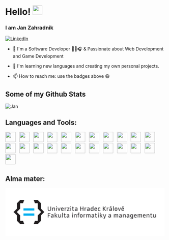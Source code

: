 # Hello! <img src="https://raw.githubusercontent.com/iampavangandhi/iampavangandhi/master/gifs/Hi.gif" width="30px" height="30px"></h2>

### I am Jan Zahradník

<a href="https://www.linkedin.com/in/jan-zahradník-782b58184/" target="_blank"><img src="https://img.shields.io/badge/LinkedIn-%230077B5.svg?&style=flat-square&logo=linkedin&logoColor=white" alt="LinkedIn"></a>


- 🔭 I'm a Software Developer 👨‍💻🎧 & Passionate about Web Development and Game Development

- 🌱 I'm learning new languages and creating my own personal projects.

- 📫 How to reach me: use the badges above 😃


## Some of my Github Stats
 <p>
  <img alt=Jan Zahradnik's Github Stats" src="https://github-readme-stats.vercel.app/api?username=zahradjan&show_icons=true&theme=dark" />
<!--   <img alt="Jan Zahradnik's Most Used Languages" src="https://github-readme-stats.vercel.app/api/top-langs/?username=zahradjan&layout=compact" /> -->
  </p>


## Languages and Tools:
<p align="left" >
<img  height="32" width="32" src="https://cdn.jsdelivr.net/npm/simple-icons@v6/icons/windows.svg" />
 &nbsp;
<img height="32" width="32" src="https://cdn.jsdelivr.net/npm/simple-icons@v6/icons/linux.svg" />
  &nbsp;                                                                                             
<img height="32" width="32" src="https://cdn.jsdelivr.net/npm/simple-icons@v6/icons/ubuntu.svg" />
   &nbsp;                                                                                                
<img height="32" width="32" src="https://cdn.jsdelivr.net/npm/simple-icons@v6/icons/intellijidea.svg" />
    &nbsp;                                                                                                     
<img height="32" width="32" src="https://cdn.jsdelivr.net/npm/simple-icons@v6/icons/visualstudiocode.svg" />    
  &nbsp; 
<img height="32" width="32" src="https://cdn.jsdelivr.net/npm/simple-icons@v6/icons/html5.svg" />  
  &nbsp; 
<img height="32" width="32" src="https://cdn.jsdelivr.net/npm/simple-icons@v6/icons/css3.svg" />  
  &nbsp;                                                                                            
 <img height="32" width="32" src="https://cdn.jsdelivr.net/npm/simple-icons@v6/icons/javascript.svg" />
  &nbsp;  
  <img height="32" width="32" src="https://cdn.jsdelivr.net/npm/simple-icons@v6/icons/typescript.svg" />
&nbsp;  
<img height="32" width="32" src="https://cdn.jsdelivr.net/npm/simple-icons@v6/icons/jest.svg" />                                                                               
  &nbsp;  
<img height="32" width="32" src="https://cdn.jsdelivr.net/npm/simple-icons@v6/icons/cypress.svg" />                                                                               
  &nbsp; 
<img height="32" width="32" src="https://cdn.jsdelivr.net/npm/simple-icons@v6/icons/react.svg" />                                                            
  &nbsp;  
<img height="32" width="32" src="https://cdn.jsdelivr.net/npm/simple-icons@v6/icons/angular.svg" />                                                            
  &nbsp; 
 <img height="32" width="32" src="https://cdn.jsdelivr.net/npm/simple-icons@v6/icons/nodedotjs.svg" />
  &nbsp;  
<img height="32" width="32" src="https://cdn.jsdelivr.net/npm/simple-icons@v6/icons/mongodb.svg" />                                                                             
  &nbsp;                                                                                                
 <img height="32" width="32" src="https://cdn.jsdelivr.net/npm/simple-icons@v6/icons/flutter.svg" />
  &nbsp;  
  <img height="32" width="32" src="https://cdn.jsdelivr.net/npm/simple-icons@v6/icons/dart.svg" />
  &nbsp;  
<img height="32" width="32" src="https://cdn.jsdelivr.net/npm/simple-icons@v6/icons/docker.svg" />          
  &nbsp;  
  <img height="32" width="32" src="https://cdn.jsdelivr.net/npm/simple-icons@v6/icons/java.svg" />
  &nbsp;  
 <img height="32" width="32" src="https://cdn.jsdelivr.net/npm/simple-icons@v6/icons/gradle.svg" />                                                                               
  &nbsp;  
<img height="32" width="32" src="https://cdn.jsdelivr.net/npm/simple-icons@v6/icons/kotlin.svg" />
                                                                          &nbsp;  
<img height="32" width="32" src="https://cdn.jsdelivr.net/npm/simple-icons@v6/icons/csharp.svg" /> 
  &nbsp;  
<img height="32" width="32" src="https://cdn.jsdelivr.net/npm/simple-icons@v6/icons/unity.svg" />


<!--  <img src="https://i.giphy.com/media/IdyAQJVN2kVPNUrojM/200.webp" width="50">
<img src="https://camo.githubusercontent.com/0524ee6badbfa9cef06a76dc8b494d108bc47365/68747470733a2f2f692e67696665722e636f6d2f6f726967696e2f64622f64623363623235386539626262373863353835316130303037343265353436385f773230302e676966" width="50">
<img src="https://dashboard.snapcraft.io/site_media/appmedia/2017/11/icon_CE_256_2Qe5uEl.png" width="50">
<img src="https://cdn.app.compendium.com/uploads/user/e7c690e8-6ff9-102a-ac6d-e4aebca50425/f4a5b21d-66fa-4885-92bf-c4e81c06d916/Image/e5eee315a17de0d7f56117077eb71fa9/mongo.png" width="50">
<img src="https://media3.giphy.com/media/kdFc8fubgS31b8DsVu/giphy.webp" width="50">
<img src="https://i.giphy.com/media/eNAsjO55tPbgaor7ma/200w.webp" width="50">
<img src="https://www.vectorlogo.zone/logos/flutterio/flutterio-icon.svg" width="50">
<img src="https://media3.giphy.com/media/ln7z2eWriiQAllfVcn/200w.webp" width="50">
<img src="https://upload.wikimedia.org/wikipedia/commons/thumb/4/4c/Typescript_logo_2020.svg/1200px-Typescript_logo_2020.svg.png" width="50">
<img src="https://www.logigroup.ma/images/modules/technologies/dev/developpement_java_maroc.gif" width="100">
<img src="https://programmersought.com/images/897/7fa5e03ded9c3286bff2a5f1f773ab51.gif" width="50">
<img src="https://mir-s3-cdn-cf.behance.net/project_modules/max_1200/622ca052071761.59034e74abb36.gif" width="50">
<img src="https://upload.wikimedia.org/wikipedia/commons/thumb/3/36/Groovy-logo.svg/445px-Groovy-logo.svg.png" width="100"> -->
</p>

## Alma mater:
<img alt="Bachelor Degree" src="https://raw.githubusercontent.com/ocasusMaximus/ocasusMaximus/master/school.png" width="500"/> 





